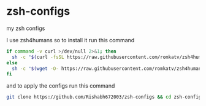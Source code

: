 # zsh-configs

my zsh configs

I use zsh4humans so to install it run this command

```bash
if command -v curl >/dev/null 2>&1; then
  sh -c "$(curl -fsSL https://raw.githubusercontent.com/romkatv/zsh4humans/v5/install)"
else
  sh -c "$(wget -O- https://raw.githubusercontent.com/romkatv/zsh4humans/v5/install)"
fi
```

and to apply the configs run this command

```bash
git clone https://github.com/Rishabh672003/zsh-configs && cd zsh-configs && mkdir -p $HOME/.config/zsh ; cp * $HOME/.config/zsh/
```
